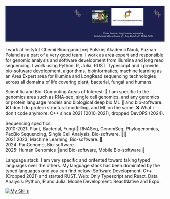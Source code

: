 ![](https://github.com/codebiogenomics/codebiogenomics/blob/main/codebiogenomics.jpg)

I work at Instytut Chemii Bioorganicznej Polskiej Akademii Nauk, Poznań Poland as a part of a very good team. I work as area expert and responsible for genomic analysis and software development from illumina and long read sequencing. I work using Python, R, Julia, RUST, Typescript and I provide  bio-software development, algorithms, bioinformatics, machine learning  as an Area Expert area for Illumina and LongRead sequencing technologies  across all domains of life covering plant, bacterial, fungal and humans.

Scientific and Bio-Computing Areas of Interest: 
🧬 I am specific to the genomics area such as RNA-seq, single cell genomics, and any genomics or protein language models and biological deep bio ML 🧬 and bio-software. 
❌ I don't do protein structural modelling, and ML on the same.
❌ What i don't code anymore: C++ since 2021 (2010-2021), dropped DevOPS (2024). 

Sequencing specifics: \
2010-2021: Plant, Bacterial, Fungi 🧬 RNASeq, GenomSeq, Phylogenomics, PacBio Sequencing, Single Cell Analysis, Bio-software. 👨‍💻 \
2021:2023: Machine Learning, Bio-software. 🧬 \
2024: PanGenome, Bio-software. \
2025: Human Genomics 🧬and Bio-software, Mobile Bio-software 🧬 

Language stack: I am very specific and oritented toward taking typed languages over the others. My language stack has been dominated by the typed languages and you can find below:
Software Development: C++(Cropped 2021) and started RUST. 
Web: Only Typescript and React. 
Data Analysis: Python, R and Julia. 
Mobile Development: ReactNative and Expo.

[![My Skills](https://skillicons.dev/icons?i=js,html,css,bash,rust,materialui,obsidian,r,py,pytorch,tensorflow,tauri,react,ts,vscode,remix)](https://skillicons.dev)
